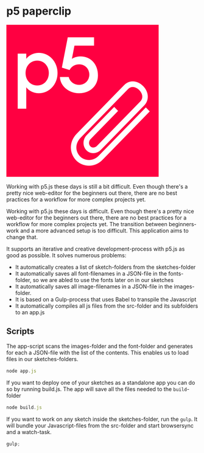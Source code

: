 # p5 paperclip

![Logo](logo.png)

Working with p5.js these days is still a bit difficult. Even though there's a pretty nice web-editor for the beginners out there, there are no best practices for a workflow for more complex projects yet.

Working with p5.js these days is difficult. Even though there's a pretty nice web-editor for the beginners out there, there are no best practices for a workflow for more complex projects yet. The transition between beginners-work and a more advanced setup is too difficult. This application aims to change that.

It supports an iterative and creative development-process with p5.js as good as possible. It solves numerous problems:

-   It automatically creates a list of sketch-folders from the sketches-folder
-   It automatically saves all font-filenames in a JSON-file in the fonts-folder, so we are abled to use the fonts later on in our sketches
-   It automatically saves all image-filenames in a JSON-file in the images-folder.
-   It is based on a Gulp-process that uses Babel to transpile the Javascript
-   It automatically compiles all js files from the src-folder and its subfolders to an app.js

## Scripts

The app-script scans the images-folder and the font-folder and generates for each a JSON-file with the list of the contents. This enables us to load files in our sketches-folders.

```js
node app.js
```

If you want to deploy one of your sketches as a standalone app you can do so by running build.js. The app will save all the files needed to the `build`-folder

```js
node build.js
```

If you want to work on any sketch inside the sketches-folder, run the `gulp`. It will bundle your Javascript-files from the src-folder and start browsersync and a watch-task.

```js
gulp;
```
